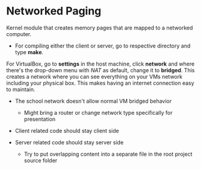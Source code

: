 # Networked Paging
Kernel module that creates memory pages that are mapped to a networked computer.

* For compiling either the client or server, go to respective directory and type **make**.

For VirtualBox, go to **settings** in the host machine, click **network** and where there's the drop-down menu with _NAT_ as default, change it to **bridged**. This creates a network where you can see everything on your VMs network including your physical box. This makes having an internet connection easy to maintain.
* The school network doesn't allow normal VM bridged behavior 
    * Might bring a router or change network type specifically for presentation

* Client related code should stay client side 
* Server related code should stay server side 
    * Try to put overlapping content into a separate file in the root project source folder
